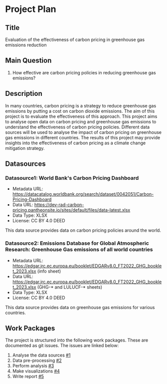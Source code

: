 # Project Plan

## Title
<!-- Give your project a short title. -->
Evaluation of the effectiveness of carbon pricing in greenhouse gas emissions reduction

## Main Question

<!-- Think about one main question you want to answer based on the data. -->
1. How effective are carbon pricing policies in reducing greenhouse gas emissions?

## Description

<!-- Describe your data science project in max. 200 words. Consider writing about why and how you attempt it. -->
In many countries, carbon pricing is a strategy to reduce greenhouse gas emissions by putting a cost on carbon dioxide emissions. The aim of this project is to evaluate the effectiveness of this approach. This project aims to analyse open data on carbon pricing and greenhouse gas emissions to understand the effectiveness of carbon pricing policies. Different data sources will be used to analyse the impact of carbon pricing on greenhouse gas emissions in different countries. The results of this project may provide insights into the effectiveness of carbon pricing as a climate change mitigation strategy. 


## Datasources

<!-- Describe each datasources you plan to use in a section. Use the prefic "DatasourceX" where X is the id of the datasource. -->

### Datasource1: World Bank's Carbon Pricing Dashboard
* Metadata URL: https://datacatalog.worldbank.org/search/dataset/0042051/Carbon-Pricing-Dashboard
* Data URL: https://dev-rad-carbon-pricing.pantheonsite.io/sites/default/files/data-latest.xlsx
* Data Type: XLSX
* License: CC BY 4.0 DEED

This data source provides data on carbon pricing policies around the world.



### Datasource2: Emissions Database for Global Atmospheric Research: Greenhouse Gas emissions of all world countries
* Metadata URL: https://edgar.jrc.ec.europa.eu/booklet/EDGARv8.0_FT2022_GHG_booklet_2023.xlsx (info sheet)
* Data URL: https://edgar.jrc.ec.europa.eu/booklet/EDGARv8.0_FT2022_GHG_booklet_2023.xlsx (GHG-* and LULUCF-* sheets)
* Data Type: XLSX
* License: CC BY 4.0 DEED

This data source provides data on greenhouse gas emissions for various countries.

## Work Packages

<!-- List of work packages ordered sequentially, each pointing to an issue with more details. -->
The project is structured into the following work packages. These are documented as git issues. The issues are linked below:

1. Analyse the data sources [#1][i1]
2. Data pre-processing [#2][i2]
3. Perform analysis [#3][i3]
4. Make visualizations [#4][i4]
5. Write report [#5][i5]

[i1]: https://github.com/xilef45/made-s24/issues/6
[i2]: https://github.com/xilef45/made-s24/issues/7
[i3]: https://github.com/xilef45/made-s24/issues/8
[i4]: https://github.com/xilef45/made-s24/issues/9
[i5]: https://github.com/xilef45/made-s24/issues/10